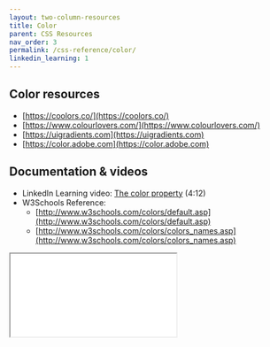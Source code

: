 ```yaml
---
layout: two-column-resources
title: Color
parent: CSS Resources
nav_order: 3
permalink: /css-reference/color/
linkedin_learning: 1
---
```


## Color resources
* [https://coolors.co/](https://coolors.co/) 
* [https://www.colourlovers.com/](https://www.colourlovers.com/) 
* [https://uigradients.com](https://uigradients.com)
* [https://color.adobe.com](https://color.adobe.com)

## Documentation & videos

* LinkedIn Learning video: [The color property](https://www.linkedin.com/learning/css-essential-training-3/the-color-and-property-values) (4:12)
* W3Schools Reference:
   * [http://www.w3schools.com/colors/default.asp](http://www.w3schools.com/colors/default.asp)
   * [http://www.w3schools.com/colors/colors_names.asp](http://www.w3schools.com/colors/colors_names.asp)

<iframe src="//codepen.io/vanwars/embed/BzWQPL/?theme-id=18654&default-tab=html,result" allowfullscreen="true" class="codepen-frame"></iframe>
